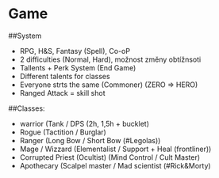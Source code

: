 # Game
##System
-	RPG, H&S, Fantasy (Spell), Co-oP
-	2 difficulties (Normal, Hard), možnost změny obtížnsoti
-	Tallents + Perk System (End Game)
-	Different talents for classes
-	Everyone strts the same (Commoner) (ZERO => HERO)
-	Ranged Attack = skill shot

##Classes: 
-	warrior (Tank / DPS (2h, 1,5h + bucklet)
-	Rogue (Tactition / Burglar)
-	Ranger (Long Bow / Short Bow (#Legolas))
-	Mage / Wizzard (Elementalist /  Support + Heal (frontliner))
-	Corrupted Priest (Ocultist) (Mind Control / Cult Master)
-	Apothecary (Scalpel master / Mad scientist (#Rick&Morty)  
